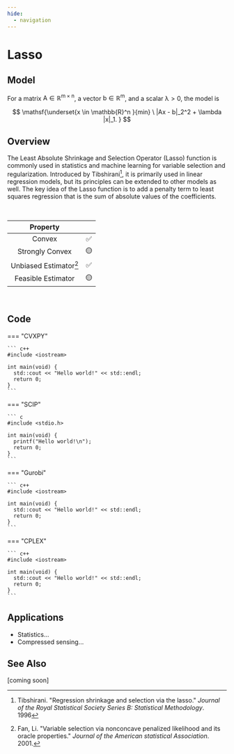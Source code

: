 ```yaml
---
hide:
  - navigation
---
```


# Lasso

## Model

For a matrix $\mathsf{A \in \mathbb{R}^{m\times n}}$, a vector $\mathsf{b \in \mathbb{R}^m}$, and a scalar $\mathsf{\lambda > 0}$, the model is

$$
    \mathsf{\underset{x \in \mathbb{R}^n }{min} \ |Ax - b|_2^2 + \lambda |x|_1. }
$$

## Overview

The Least Absolute Shrinkage and Selection Operator (Lasso) function is commonly used in statistics and machine learning for variable selection and regularization. Introduced by Tibshirani[^1], it is primarily used in linear regression models, but its principles can be extended to other models as well. The key idea of the Lasso function is to add a penalty term to least squares regression that is the sum of absolute values of the coefficients.

<br>

<center>
  
| Property                |       |  
|:-----------------------:|:-----:| 
| Convex                  | ✅    |     
| Strongly Convex         | 🟡    | 
| Unbiased Estimator[^2]  | ✅    |
| Feasible Estimator      | 🟡    |

</center>

<br>

## Code

=== "CVXPY"

    ``` c++
    #include <iostream>

    int main(void) {
      std::cout << "Hello world!" << std::endl;
      return 0;
    }
    ```

=== "SCIP"

    ``` c
    #include <stdio.h>

    int main(void) {
      printf("Hello world!\n");
      return 0;
    }
    ```

=== "Gurobi"

    ``` c++
    #include <iostream>

    int main(void) {
      std::cout << "Hello world!" << std::endl;
      return 0;
    }
    ```

=== "CPLEX"

    ``` c++
    #include <iostream>

    int main(void) {
      std::cout << "Hello world!" << std::endl;
      return 0;
    }
    ```    

## Applications

- Statistics... 
- Compressed sensing...


## See Also

[coming soon]

<!--- References --->

[^1]: Tibshirani. "Regression shrinkage and selection via the lasso." _Journal of the Royal Statistical Society Series B: Statistical Methodology_. 1996

[^2]: Fan, Li. "Variable selection via nonconcave penalized likelihood and its oracle properties." _Journal of the American statistical Association_. 2001.



